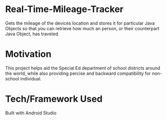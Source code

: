 # Real-Time-Mileage-Tracker
Gets the mileage of the devices location and stores it for particular Java Objects so that
you can retrieve how much an person, or their counterpart Java Object, has traveled.

# Motivation

This project helps aid the Special Ed department of school districts around the world,
while also providing percise and backward compatibility for non-school individual.

# Tech/Framework Used

Built with
  Android Studio
